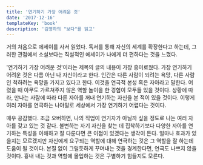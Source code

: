 ```yaml
---
title: '연기하기 가장 어려운 것'
date: '2017-12-16'
templateKey: 'book'
description: '김영하의 "보다"를 읽고'
---
```


거의 처음으로 에세이를 사서 읽었다. 독서를 통해 자신의 세계를 확장한다고 하는데, 그러한 관점에서 소설보다는 직설적인 에세이가 나에게 더 편하다는 것을 느꼈다. 

'연기하기 가장 어려운 것'이라는 제목의 글의 내용이 가장 흥미로웠다. 가장 연기하기 어려운 것은 다름 아닌 나 자신이라고 한다. 인간은 다른 사람이 되려는 욕망, 다른 사람인 척하려는 욕망을 가지고 있다고 한다. 이것을 연극적 본성 혹은 자아라고 말한다. 어렸을 때 아무도 가르쳐주지 않은 역할 놀이을 한 경험이 모두들 있을 것이다. 상황에 따라, 만나는 사람에 따라 다른 자아를 꺼내 연기하는 자신을 본 적이 있을 것이다. 이렇게 여러 자아를 연극하는 나야말로 세상에서 가장 연기하기 어렵다는 것이다. 

매우 공감했다. 조금 오버하면, 나의 직업이 연기자가 아닐까 싶을 정도로 나는 여러 자아를 갖고 있는 것 같다. 불변하는 자기 자신을 찾는 데 집착하기보다 다양한 자아를 연기하는 특성을 이해하고 잘 다룬다면 큰 이점이 있겠다는 생각이 든다. 얼마나 효과가 있을지는 모르겠지만 자신에게 요구되는 역할에 대해 연극하는 것은 그 역할을 잘 하는데 도움이 될 것이다. 본질 없이 그럴듯하게 꾸며내는 것을 경계한다면, 연극도 나쁘지 않을 것이다. 흉내 내는 것과 역할에 몰입하는 것은 구별하기 힘들지도 모른다.